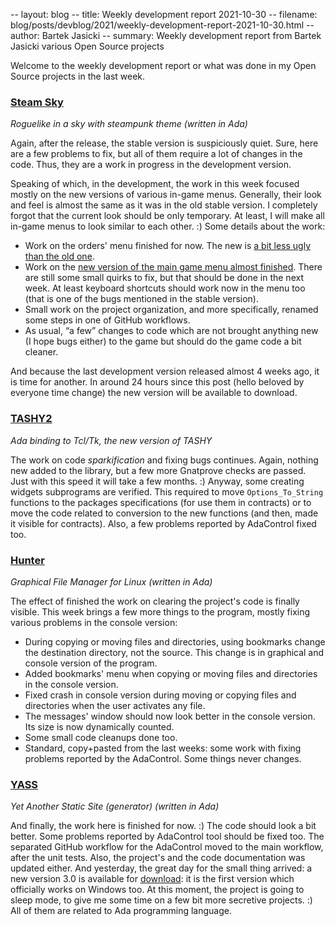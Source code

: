 -- layout: blog
-- title: Weekly development report 2021-10-30
-- filename: blog/posts/devblog/2021/weekly-development-report-2021-10-30.html
-- author: Bartek Jasicki
-- summary: Weekly development report from Bartek Jasicki various Open Source projects

Welcome to the weekly development report or what was done in my Open Source
projects in the last week.

### [Steam Sky](https://www.laeran.pl/repositories/steamsky)

*Roguelike in a sky with steampunk theme (written in Ada)*

Again, after the release, the stable version is suspiciously quiet. Sure,
here are a few problems to fix, but all of them require a lot of changes in
the code. Thus, they are a work in progress in the development version.

Speaking of which, in the development, the work in this week focused mostly on
the new versions of various in-game menus. Generally, their look and feel is
almost the same as it was in the old stable version. I completely forgot that
the current look should be only temporary. At least, I will make all in-game
menus to look similar to each other. :) Some details about the work:

* Work on the orders' menu finished for now. The new is
  [a bit less ugly than the old one](https://imgur.com/QZYd3DF).
* Work on the [new version of the main game menu almost finished](https://imgur.com/CfoJ6NU).
  There are still some small quirks to fix, but that should be done in the
  next week. At least keyboard shortcuts should work now in the menu too (that
  is one of the bugs mentioned in the stable version).
* Small work on the project organization, and more specifically, renamed some
  steps in one of GitHub workflows.
* As usual, “a few” changes to code which are not brought anything new (I hope
  bugs either) to the game but should do the game code a bit cleaner.

And because the last development version released almost 4 weeks ago, it is
time for another. In around 24 hours since this post (hello beloved by
everyone time change) the new version will be available to download.

### [TASHY2](https://www.laeran.pl/repositories/tashy2)

*Ada binding to Tcl/Tk, the new version of TASHY*

The work on code *sparkification* and fixing bugs continues. Again, nothing new
added to the library, but a few more Gnatprove checks are passed. Just with
this speed it will take a few months. :) Anyway, some creating widgets
subprograms are verified. This required to move `Options_To_String` functions
to the packages specifications (for use them in contracts) or to move the code
related to conversion to the new functions (and then, made it visible for
contracts). Also, a few problems reported by AdaControl fixed too.

### [Hunter](https://www.laeran.pl/repositories/hunter)

*Graphical File Manager for Linux (written in Ada)*

The effect of finished the work on clearing the project's code is finally
visible. This week brings a few more things to the program, mostly fixing
various problems in the console version:

* During copying or moving files and directories, using bookmarks change the
  destination directory, not the source. This change is in graphical and
  console version of the program.
* Added bookmarks' menu when copying or moving files and directories in the
  console version.
* Fixed crash in console version during moving or copying files and directories
  when the user activates any file.
* The messages' window should now look better in the console version. Its size
  is now dynamically counted.
* Some small code cleanups done too.
* Standard, copy+pasted from the last weeks: some work with fixing problems
  reported by the AdaControl. Some things never changes.

### [YASS](https://www.laeran.pl/repositories/yass)

*Yet Another Static Site (generator) (written in Ada)*

And finally, the work here is finished for now. :) The code should look a bit
better. Some problems reported by AdaControl tool should be fixed too. The
separated GitHub workflow for the AdaControl moved to the main workflow, after
the unit tests. Also, the project's and the code documentation was updated
either. And yesterday, the great day for the small thing arrived: a new version
3.0 is available for [download](https://www.laeran.pl/repositories/yass/wiki?name=Download):
it is the first version which officially works on Windows too. At this moment,
the project is going to sleep mode, to give me some time on a few bit more
secretive projects. :) All of them are related to Ada programming language.
